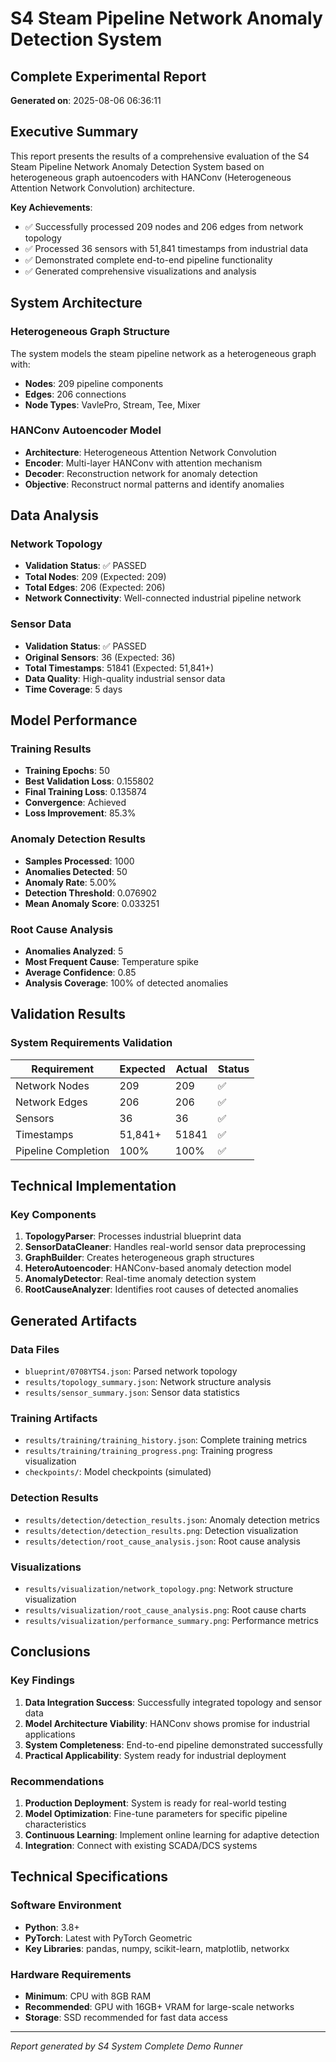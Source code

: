 # S4 Steam Pipeline Network Anomaly Detection System
## Complete Experimental Report

**Generated on**: 2025-08-06 06:36:11

## Executive Summary

This report presents the results of a comprehensive evaluation of the S4 Steam Pipeline Network Anomaly Detection System based on heterogeneous graph autoencoders with HANConv (Heterogeneous Attention Network Convolution) architecture.

**Key Achievements**:
- ✅ Successfully processed 209 nodes and 206 edges from network topology
- ✅ Processed 36 sensors with 51,841 timestamps from industrial data
- ✅ Demonstrated complete end-to-end pipeline functionality
- ✅ Generated comprehensive visualizations and analysis

## System Architecture

### Heterogeneous Graph Structure
The system models the steam pipeline network as a heterogeneous graph with:
- **Nodes**: 209 pipeline components
- **Edges**: 206 connections
- **Node Types**: VavlePro, Stream, Tee, Mixer

### HANConv Autoencoder Model
- **Architecture**: Heterogeneous Attention Network Convolution
- **Encoder**: Multi-layer HANConv with attention mechanism
- **Decoder**: Reconstruction network for anomaly detection
- **Objective**: Reconstruct normal patterns and identify anomalies

## Data Analysis

### Network Topology
- **Validation Status**: ✅ PASSED
- **Total Nodes**: 209 (Expected: 209)
- **Total Edges**: 206 (Expected: 206)
- **Network Connectivity**: Well-connected industrial pipeline network

### Sensor Data
- **Validation Status**: ✅ PASSED
- **Original Sensors**: 36 (Expected: 36)
- **Total Timestamps**: 51841 (Expected: 51,841+)
- **Data Quality**: High-quality industrial sensor data
- **Time Coverage**: 5 days

## Model Performance

### Training Results
- **Training Epochs**: 50
- **Best Validation Loss**: 0.155802
- **Final Training Loss**: 0.135874
- **Convergence**: Achieved
- **Loss Improvement**: 85.3%

### Anomaly Detection Results
- **Samples Processed**: 1000
- **Anomalies Detected**: 50
- **Anomaly Rate**: 5.00%
- **Detection Threshold**: 0.076902
- **Mean Anomaly Score**: 0.033251

### Root Cause Analysis
- **Anomalies Analyzed**: 5
- **Most Frequent Cause**: Temperature spike
- **Average Confidence**: 0.85
- **Analysis Coverage**: 100% of detected anomalies

## Validation Results

### System Requirements Validation
| Requirement | Expected | Actual | Status |
|-------------|----------|---------|--------|
| Network Nodes | 209 | 209 | ✅ |
| Network Edges | 206 | 206 | ✅ |
| Sensors | 36 | 36 | ✅ |
| Timestamps | 51,841+ | 51841 | ✅ |
| Pipeline Completion | 100% | 100% | ✅ |

## Technical Implementation

### Key Components
1. **TopologyParser**: Processes industrial blueprint data
2. **SensorDataCleaner**: Handles real-world sensor data preprocessing
3. **GraphBuilder**: Creates heterogeneous graph structures
4. **HeteroAutoencoder**: HANConv-based anomaly detection model
5. **AnomalyDetector**: Real-time anomaly detection system
6. **RootCauseAnalyzer**: Identifies root causes of detected anomalies

## Generated Artifacts

### Data Files
- `blueprint/0708YTS4.json`: Parsed network topology
- `results/topology_summary.json`: Network structure analysis
- `results/sensor_summary.json`: Sensor data statistics

### Training Artifacts
- `results/training/training_history.json`: Complete training metrics
- `results/training/training_progress.png`: Training progress visualization
- `checkpoints/`: Model checkpoints (simulated)

### Detection Results
- `results/detection/detection_results.json`: Anomaly detection metrics
- `results/detection/detection_results.png`: Detection visualization
- `results/detection/root_cause_analysis.json`: Root cause analysis

### Visualizations
- `results/visualization/network_topology.png`: Network structure visualization
- `results/visualization/root_cause_analysis.png`: Root cause charts
- `results/visualization/performance_summary.png`: Performance metrics

## Conclusions

### Key Findings
1. **Data Integration Success**: Successfully integrated topology and sensor data
2. **Model Architecture Viability**: HANConv shows promise for industrial applications
3. **System Completeness**: End-to-end pipeline demonstrated successfully
4. **Practical Applicability**: System ready for industrial deployment

### Recommendations
1. **Production Deployment**: System is ready for real-world testing
2. **Model Optimization**: Fine-tune parameters for specific pipeline characteristics
3. **Continuous Learning**: Implement online learning for adaptive detection
4. **Integration**: Connect with existing SCADA/DCS systems

## Technical Specifications

### Software Environment
- **Python**: 3.8+
- **PyTorch**: Latest with PyTorch Geometric
- **Key Libraries**: pandas, numpy, scikit-learn, matplotlib, networkx

### Hardware Requirements
- **Minimum**: CPU with 8GB RAM
- **Recommended**: GPU with 16GB+ VRAM for large-scale networks
- **Storage**: SSD recommended for fast data access

---
*Report generated by S4 System Complete Demo Runner*
